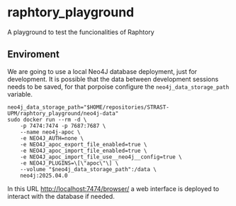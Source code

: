 # raphtory_playground

A playground to test the funcionalities of Raphtory

## Enviroment

We are going to use a local Neo4J database deployment, just for development. It
is possible that the data between development sessions needs to be saved, for
that porpoise configure the `neo4j_data_storage_path` variable.

```shell
neo4j_data_storage_path="$HOME/repositories/STRAST-UPM/raphtory_playground/neo4j-data"
sudo docker run --rm -d \
    -p 7474:7474 -p 7687:7687 \
    --name neo4j-apoc \
    -e NEO4J_AUTH=none \
    -e NEO4J_apoc_export_file_enabled=true \
    -e NEO4J_apoc_import_file_enabled=true \
    -e NEO4J_apoc_import_file_use__neo4j__config=true \
    -e NEO4J_PLUGINS=\[\"apoc\"\] \
    --volume "$neo4j_data_storage_path":/data \
    neo4j:2025.04.0
```

In this URL [http://localhost:7474/browser/](http://localhost:7474/browser/) 
a web interface is deployed to interact with the database if needed.

